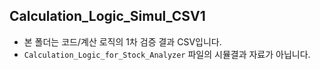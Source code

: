 ## Calculation_Logic_Simul_CSV1

- 본 폴더는 코드/계산 로직의 1차 검증 결과 CSV입니다.
- `Calculation_Logic_for_Stock_Analyzer` 파일의 시뮬결과 자료가 아닙니다.
